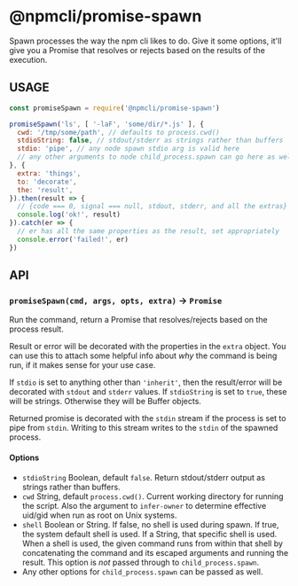 # @npmcli/promise-spawn

Spawn processes the way the npm cli likes to do.  Give it some options,
it'll give you a Promise that resolves or rejects based on the results of
the execution.

## USAGE

```js
const promiseSpawn = require('@npmcli/promise-spawn')

promiseSpawn('ls', [ '-laF', 'some/dir/*.js' ], {
  cwd: '/tmp/some/path', // defaults to process.cwd()
  stdioString: false, // stdout/stderr as strings rather than buffers
  stdio: 'pipe', // any node spawn stdio arg is valid here
  // any other arguments to node child_process.spawn can go here as well,
}, {
  extra: 'things',
  to: 'decorate',
  the: 'result',
}).then(result => {
  // {code === 0, signal === null, stdout, stderr, and all the extras}
  console.log('ok!', result)
}).catch(er => {
  // er has all the same properties as the result, set appropriately
  console.error('failed!', er)
})
```

## API

### `promiseSpawn(cmd, args, opts, extra)` -> `Promise`

Run the command, return a Promise that resolves/rejects based on the
process result.

Result or error will be decorated with the properties in the `extra`
object.  You can use this to attach some helpful info about _why_ the
command is being run, if it makes sense for your use case.

If `stdio` is set to anything other than `'inherit'`, then the result/error
will be decorated with `stdout` and `stderr` values.  If `stdioString` is
set to `true`, these will be strings.  Otherwise they will be Buffer
objects.

Returned promise is decorated with the `stdin` stream if the process is set
to pipe from `stdin`.  Writing to this stream writes to the `stdin` of the
spawned process.

#### Options

- `stdioString` Boolean, default `false`.  Return stdout/stderr output as
  strings rather than buffers.
- `cwd` String, default `process.cwd()`.  Current working directory for
  running the script.  Also the argument to `infer-owner` to determine
  effective uid/gid when run as root on Unix systems.
- `shell` Boolean or String. If false, no shell is used during spawn. If true,
  the system default shell is used. If a String, that specific shell is used.
  When a shell is used, the given command runs from within that shell by
  concatenating the command and its escaped arguments and running the result.
  This option is _not_ passed through to `child_process.spawn`.
- Any other options for `child_process.spawn` can be passed as well.
